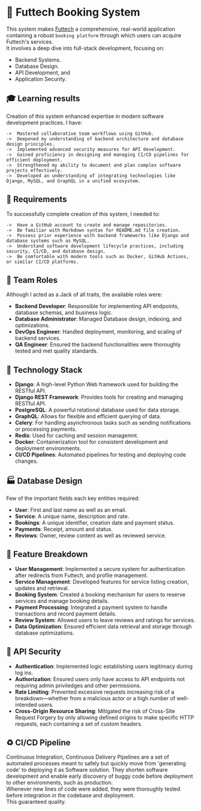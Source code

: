 # :book: Futtech Booking System

This system makes <a href="https://www.futtech.kalkyokya.tech" target="_blank">Futtech</a> a comprehensive, real-world application containing a robust ```booking platform``` through which users can acquire Futtech's services.<br />
It involves a deep dive into full-stack development, focusing on:<br />
* Backend Systems.
* Database Design.
* API Development, and
* Application Security.

## :mortar_board: Learning results

Creation of this system enhanced expertise in modern software development practices. I have:

```
->	Mastered collaborative team workflows using GitHub.
->	Deepened my understanding of backend architecture and database design principles.
->	Implemented advanced security measures for API development.
->	Gained proficiency in designing and managing CI/CD pipelines for efficient deployment.
->	Strengthened my ability to document and plan complex software projects effectively.
->	Developed an understanding of integrating technologies like Django, MySQL, and GraphQL in a unified ecosystem.
```

## :scroll: Requirements

To successfully complete creation of this system, I needed to:

```
->	Have a GitHub account to create and manage repositories.
->	Be familiar with Markdown syntax for README.md file creation.
->	Possess prior experience with backend frameworks like Django and database systems such as MySQL.
->	Understand software development lifecycle practices, including security, CI/CD, and database design.
->	Be comfortable with modern tools such as Docker, GitHub Actions, or similar CI/CD platforms.
```
## :busts_in_silhouette: Team Roles

Although I acted as a Jack of all traits, the available roles were:<br />

* <b>Backend Developer</b>: Responsible for implementing API endpoints, database schemas, and business logic.
* <b>Database Administrator</b>: Managed Database design, indexing, and optimizations.
* <b>DevOps Engineer</b>: Handled deployment, monitoring, and scaling of backend services.
* <b>QA Engineer</b>: Ensured the backend functionalities were thoroughly tested and met quality standards.

## :wrench: Technology Stack

* <b>Django</b>: A high-level Python Web framework used for building the RESTful API.
* <b>Django REST Framework</b>: Provides tools for creating and managing RESTful API.
* <b>PostgreSQL</b>: A powerful relational database used for data storage.
* <b>GraphQL</b>: Allows for flexible and efficient querying of data.
* <b>Celery</b>: For handling asynchronous tasks such as sending notifications or processing payments.
* <b>Redis</b>: Used for caching and session managemnt.
* <b>Docker</b>: Containerization tool for consistent development and deployment environments.
* <b>CI/CD Pipelines</b>: Automated pipelines for testing and deploying code changes.

## :factory: Database Design

Few of the important fields each key entities required:

* <b>User</b>: First and last name as well as an email.
* <b>Service</b>: A unique name, description and rate.
* <b>Bookings</b>: A unique identifier, creation date and payment status.
* <b>Payments</b>: Receipt, amount and status.
* <b>Reviews</b>: Owner, review content as well as reviewed service.

## :page_with_curl: Feature Breakdown

* <b>User Management</b>: Implemented a secure system for authentication after redirects from Futtech, and profile management.
* <b>Service Management</b>: Developed features for service listing creation, updates and retrieval.
* <b>Booking System</b>: Created a booking mechanism for users to reserve services and manage booking details.
* <b>Payment Processing</b>: Integrated a payment system to handle transactions and record payment details.
* <b>Review System</b>: Allowed users to leave reviews and ratings for services.
* <b>Data Optimization</b>: Ensured efficient data retrieval and storage through database optimizations.

## :vertical_traffic_light: API Security

* <b>Authentication</b>: Implemented logic establishing users legitimacy during log ins.
* <b>Authorization</b>: Ensured users only have access to API endpoints not requiring admin priviledges and other permissions.
* <b>Rate Limiting</b>: Prevented excessive requests increasing risk of a breakdown—whether from a malicious actor or a high number of well-intended users.
* <b>Cross-Origin Resource Sharing</b>: Mitigated the risk of Cross-Site Request Forgery by only allowing defined origins to make specific HTTP requests, each containing a set of custom headers.

## :recycle: CI/CD Pipeline

Continuous Integration, Continuous Delivery Pipelines are a set of automated processes meant to safely but quickly move from 'generating code' to deploying it as Software solution. They shorten software development and enable early discovery of buggy code before deployment to other environments, such as production.<br />
Whenever new lines of code were added, they were thoroughly tested before integration in the codebase and deployment.<br />
This guaranteed quality.
